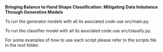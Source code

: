 **Bringing Balance to Hand Shape Classification: Mitigating Data
Imbalance Through Generative Models**

To run the generator models with all its asociated code use src/main.py.

To run the classifier model with all its asociated code use src/classify.py.

For some examples of how to use each script please refer to the scripts file in the root folder.